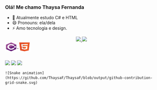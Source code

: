### Olá! Me chamo Thaysa Fernanda

- 🌱 Atualmente estudo C# e HTML
- 😄 Pronouns: ela/dela
- ⚡ Amo tecnologia e design.

<div align="center">
  <a href="https://github.com/ThaysaF">
  <img height="180em" src="https://github-readme-stats.vercel.app/api?username=ThaysaF&show_icons=true&theme=gruvbox&include_all_commits=true&count_private=true"/>
  <img height="180em" src="https://github-readme-stats.vercel.app/api/top-langs/?username=ThaysaF&layout=compact&langs_count=7&theme=gruvbox"/>
</div>
  
 <img align="center" alt="Thaysa-Csharp" height="30" width="40" src="https://raw.githubusercontent.com/devicons/devicon/master/icons/csharp/csharp-original.svg">
  <img align="center" alt="Thaysa-HTML" height="30" width="40" src="https://raw.githubusercontent.com/devicons/devicon/master/icons/html5/html5-original.svg">
  
  ##
  
  <div>
     <a href="https://instagram.com/euthaygregorio" target="_blank"><img src="https://img.shields.io/badge/-Instagram-%23E4405F?style=for-the-badge&logo=instagram&logoColor=white" target="_blank"></a>
      <a href="https://www.linkedin.com/in/thaysa-gregorio-a000ab208" target="_blank"><img src="https://img.shields.io/badge/-LinkedIn-%230077B5?style=for-the-badge&logo=linkedin&logoColor=white" target="_blank"></a> 
    <a href = "mailto:thaysagregorio12@gmail.com"><img src="https://img.shields.io/badge/-Gmail-%23333?style=for-the-badge&logo=gmail&logoColor=white" target="_blank"></a>
    
    ![Snake animation](https://github.com/ThaysaF/ThaysaF/blob/output/github-contribution-grid-snake.svg)
    
 </div>
 
